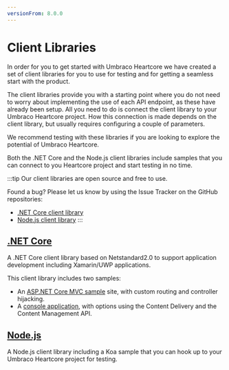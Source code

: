 ```yaml
---
versionFrom: 8.0.0
---
```


# Client Libraries

In order for you to get started with Umbraco Heartcore we have created a set of client libraries for you to use for testing and for getting a seamless start with the product. 

The client libraries provide you with a starting point where you do not need to worry about implementing the use of each API endpoint, as these have already been setup. All you need to do is connect the client library to your Umbraco Heartcore project. How this connection is made depends on the client library, but usually requires configuring a couple of parameters.

We recommend testing with these libraries if you are looking to explore the potential of Umbraco Heartcore.

Both the .NET Core and the Node.js client libraries include samples that you can connect to you Heartcore project and start testing in no time.

:::tip
Our client libraries are open source and free to use.

Found a bug? Please let us know by using the Issue Tracker on the GitHub repositories:
- [.NET Core client library](https://github.com/umbraco/Umbraco.Headless.Client.Net/issues)
- [Node.js client library](https://github.com/umbraco/Umbraco.Headless.Client.NodeJs/issues)
:::

## [.NET Core](Dot-Net-Core)

A .NET Core client library based on Netstandard2.0 to support application development including Xamarin/UWP applications.

This client library includes two samples:

* An [ASP.NET Core MVC sample](Dot-Net-Core/MVC-Sample) site, with custom routing and controller hijacking.
* A [console application](https://github.com/umbraco/Umbraco.Headless.Client.Net/tree/master/samples/Umbraco.Headless.Client.Samples.Console), with options using the Content Delivery and the Content Management API.

## [Node.js](Node-JS)

A Node.js client library including a Koa sample that you can hook up to your Umbraco Heartcore project for testing.
